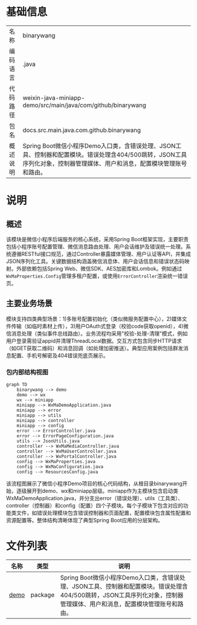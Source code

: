 # 基础信息

|      |      |
|------|------|
| 名称 | binarywang |
| 编码语言 | .java |
| 代码路径 | weixin-java-miniapp-demo/src/main/java/com/github/binarywang |
| 包名 | docs.src.main.java.com.github.binarywang |
| 概述说明 | Spring Boot微信小程序Demo入口类，含错误处理、JSON工具、控制器和配置模块。错误处理含404/500跳转，JSON工具序列化对象，控制器管理媒体、用户和消息，配置模块管理账号和路由。 |

# 说明

## 概述  
该模块是微信小程序后端服务的核心系统，采用Spring Boot框架实现，主要职责包括小程序账号配置管理、微信消息路由处理、用户会话维护及错误统一处理。系统遵循RESTful接口规范，通过Controller暴露媒体管理、用户认证等API，并集成JSON序列化工具。关键数据结构涵盖微信消息体、用户会话信息和错误状态码映射。外部依赖包括Spring Web、微信SDK、AES加密库和Lombok。例如通过`WxMaProperties.Config`管理多租户配置，或使用`ErrorController`渲染统一错误页。

## 主要业务场景  
模块支持四类典型场景：1)多账号配置初始化（类似微服务配置中心），2)媒体文件传输（如临时素材上传），3)用户OAuth式登录（校验code获取openid），4)微信消息处理（类似事件总线路由）。业务流程均采用"校验-处理-清理"模式，例如用户登录需验证appid并清理ThreadLocal数据。交互方式包含同步HTTP请求（如GET获取二维码）和消息回调（如处理加密推送）。典型应用案例包括群发消息配置、手机号解密及404错误兜底页展示。


### 包内部结构视图

```mermaid
graph TD
    binarywang --> demo
    demo --> wx
    wx --> miniapp
    miniapp --> WxMaDemoApplication.java
    miniapp --> error
    miniapp --> utils
    miniapp --> controller
    miniapp --> config
    error --> ErrorController.java
    error --> ErrorPageConfiguration.java
    utils --> JsonUtils.java
    controller --> WxMaMediaController.java
    controller --> WxMaUserController.java
    controller --> WxPortalController.java
    config --> WxMaProperties.java
    config --> WxMaConfiguration.java
    config --> ResourcesConfig.java
```

该流程图展示了微信小程序Demo项目的核心代码结构，从根目录binarywang开始，逐级展开到demo、wx和miniapp层级。miniapp作为主模块包含启动类WxMaDemoApplication.java，并分支出error（错误处理）、utils（工具类）、controller（控制器）和config（配置）四个子模块。每个子模块下包含对应的功能类文件，如错误处理模块包含错误控制器和页面配置，配置模块包含属性配置和资源配置等。整体结构清晰体现了典型Spring Boot应用的分层架构。

# 文件列表

| 名称   | 类型  | 说明 |
|-------|------|-------------|
| [demo](demo/_module.md) | package | Spring Boot微信小程序Demo入口类，含错误处理、JSON工具、控制器和配置模块。错误处理含404/500跳转，JSON工具序列化对象，控制器管理媒体、用户和消息，配置模块管理账号和路由。 |


